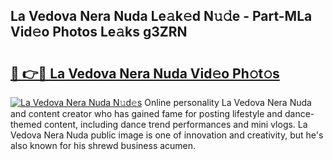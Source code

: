 ## La Vedova Nera Nuda Le𝚊k𝚎d N𝚞𝚍e - Part-MLa Vid𝚎o Photos Le𝚊ks g3ZRN

# <h2><a href="http://fbbwxda.evod.top/?m=La+Vedova+Nera+Nuda">🔗 👉🔴 La Vedova Nera Nuda Vid𝚎o Ph𝚘t𝚘s</a></h2>

[![La Vedova Nera Nuda N𝚞d𝚎s](https://i.imgur.com/8V9OHl7.gif)](http://fbbwxda.evod.top/?m=La+Vedova+Nera+Nuda)
Online personality La Vedova Nera Nuda and content creator who has gained fame for posting lifestyle and dance-themed content, including dance trend performances and mini vlogs. La Vedova Nera Nuda public image is one of innovation and creativity, but he's also known for his shrewd business acumen. 

